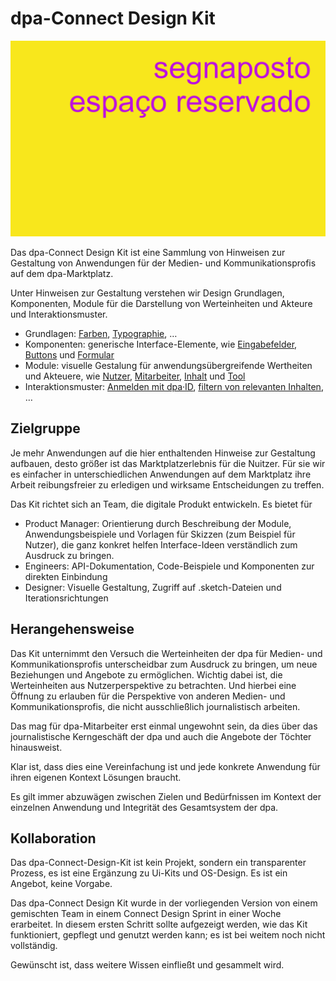 # dpa-Connect Design Kit

![](./titel.png)

Das dpa-Connect Design Kit ist eine Sammlung von Hinweisen zur Gestaltung von Anwendungen für der Medien- und Kommunikationsprofis auf dem dpa-Marktplatz.

Unter Hinweisen zur Gestaltung verstehen wir Design Grundlagen, Komponenten, Module für die Darstellung von Werteinheiten und Akteure und Interaktionsmuster.

- Grundlagen: [Farben](grundlagen/farben.md), [Typographie](grundlagen/typography.md), …
- Komponenten: generische Interface-Elemente, wie [Eingabefelder](komponenten/form.md), [Buttons](komponenten/buttons.md) und [Formular](komponenten/beispiel.md)
- Module: visuelle Gestalung für anwendungsübergreifende Wertheiten und Akteuere, wie [Nutzer](werteinheiten-und-akteure/nutzer.md), [Mitarbeiter](werteinheiten-und-akteure/mitarbeiter.md), [Inhalt](werteinheiten-und-akteure/inhalt.md) und [Tool](werteinheiten-und-akteure/tool.md)
- Interaktionsmuster: [Anmelden mit dpa·ID](interaktionen/anmelden-mit-dpa-id.md), [filtern von relevanten Inhalten](interaktionen/wiederholt-relevantes-finden.md), …

## Zielgruppe

Je mehr Anwendungen auf die hier enthaltenden Hinweise zur Gestaltung aufbauen, desto größer ist das Marktplatzerlebnis für die Nuitzer. Für sie wir es einfacher in unterschiedlichen Anwendungen auf dem Marktplatz ihre Arbeit reibungsfreier zu erledigen und wirksame Entscheidungen zu treffen.

Das Kit richtet sich an Team, die digitale Produkt entwickeln. Es bietet für

- Product Manager: Orientierung durch Beschreibung der Module, Anwendungsbeispiele und Vorlagen für Skizzen (zum Beispiel für Nutzer), die ganz konkret helfen Interface-Ideen verständlich zum Ausdruck zu bringen.
- Engineers: API-Dokumentation, Code-Beispiele und Komponenten zur direkten Einbindung
- Designer: Visuelle Gestaltung, Zugriff auf .sketch-Dateien und Iterationsrichtungen

## Herangehensweise

Das Kit unternimmt den Versuch die Werteinheiten der dpa für Medien- und Kommunikationsprofis unterscheidbar zum Ausdruck zu bringen, um neue Beziehungen und Angebote zu ermöglichen. Wichtig dabei ist, die Werteinheiten aus Nutzerperspektive zu betrachten. Und hierbei eine Öffnung zu erlauben für die Perspektive von anderen Medien- und Kommunikationsprofis, die nicht ausschließlich journalistisch arbeiten.

Das mag für dpa-Mitarbeiter  erst  einmal ungewohnt sein,  da dies über das journalistische Kerngeschäft der dpa  und auch die Angebote der Töchter hinausweist.

Klar ist, dass dies eine Vereinfachung ist und jede konkrete Anwendung für ihren eigenen  Kontext Lösungen braucht.

Es gilt immer abzuwägen zwischen Zielen und Bedürfnissen im Kontext der einzelnen Anwendung und Integrität des Gesamtsystem der dpa.

## Kollaboration

Das dpa-Connect-Design-Kit ist kein Projekt, sondern ein transparenter Prozess, es ist eine Ergänzung zu Ui-Kits und OS-Design. Es ist ein Angebot, keine Vorgabe.

Das dpa-Connect Design Kit wurde in der vorliegenden Version von einem gemischten Team in einem Connect Design Sprint in einer Woche erarbeitet. In diesem ersten Schritt sollte aufgezeigt werden, wie das Kit funktioniert, gepflegt und genutzt werden kann; es ist bei weitem noch nicht vollständig.

Gewünscht ist, dass weitere Wissen einfließt und gesammelt wird.


